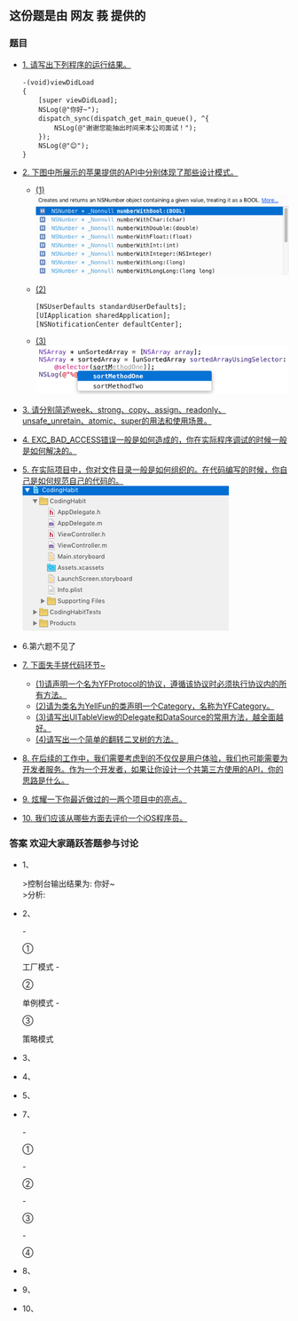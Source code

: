 ## 这份题是由 网友 莪 提供的
###	题目
*	[1. 请写出下列程序的运行结果。](#question1)

    	-(void)viewDidLoad
        {
	    	[super viewDidLoad];
	    	NSLog(@"你好~");
	    	dispatch_sync(dispatch_get_main_queue(), ^{
	    		NSLog(@"谢谢您能抽出时间来本公司面试！");
	    	});
    		NSLog(@"😊");
    	}
*	[2. 下图中所展示的苹果提供的API中分别体现了那些设计模式。](#question2)
	
	-	[(1)](#question2_1)<br />
	![Alt text](question_image/20160218-0.png)
	-	[(2)](#question2_2)<br />
	
			[NSUserDefaults standardUserDefaults];
    		[UIApplication sharedApplication];
    		[NSNotificationCenter defaultCenter];
	-	[(3)](#question2_3)<br />
		![Alt text](question_image/20160218-1.png)
*	[3. 请分别简述week、strong、copy、assign、readonly、unsafe_unretain、atomic、super的用法和使用场景。](#question3)
*	[4. EXC_BAD_ACCESS错误一般是如何造成的，你在实际程序调试的时候一般是如何解决的。](#question4)
*	[5. 在实际项目中，你对文件目录一般是如何组织的。在代码编写的时候，你自己是如何规范自己的代码的。](#question5)
	![Alt text](question_image/20160218-2.png)
*	6.第六题不见了
*	[7. 下面失手搓代码环节~](#question7)
	-	[(1)请声明一个名为YFProtocol的协议，遵循该协议时必须执行协议内的所有方法。](#question7_1)
	-	[(2)请为类名为YellFun的类声明一个Category，名称为YFCategory。](#question7_2)
	-	[(3)请写出UITableView的Delegate和DataSource的常用方法，越全面越好。](#question7_3)
	-	[(4)请写出一个简单的翻转二叉树的方法。](#question7_4)
*	[8. 在后续的工作中，我们需要考虑到的不仅仅是用户体验，我们也可能需要为开发者服务。作为一个开发者，如果让你设计一个共第三方使用的API，你的思路是什么。](#question8)
*	[9. 炫耀一下你最近做过的一两个项目中的亮点。](#question9)
*	[10. 我们应该从哪些方面去评价一个iOS程序员。](#question10)

###	答案 欢迎大家踊跃答题参与讨论
*	<p id="question1">1、</p>
	>控制台输出结果为: 你好~<br />
	>分析:
*	<p id="question2">2、</p>
	-	<p id="question2_1">①</p>
		工厂模式
	-	<p id="question2_2">②</p>
		单例模式
	-	<p id="question2_3">③</p>
		策略模式
*	<p id="question3">3、</p>
*	<p id="question4">4、</p>
*	<p id="question5">5、</p>
*	<p id="question7">7、</p>
	-	<p id="question7_1">①</p>
	-	<p id="question7_2">②</p>
	-	<p id="question7_3">③</p>
	-	<p id="question7_4">④</p>
*	<p id="question7">8、</p>
	
*	<p id="question7">9、</p>
	
*	<p id="question7">10、</p>
	
